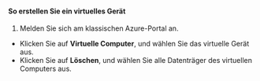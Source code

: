 #### So erstellen Sie ein virtuelles Gerät
1. Melden Sie sich am klassischen Azure-Portal an.

* Klicken Sie auf **Virtuelle Computer**, und wählen Sie das virtuelle Gerät aus.
* Klicken Sie auf **Löschen**, und wählen Sie alle Datenträger des virtuellen Computers aus.

<!---HONumber=AcomDC_0128_2016-->